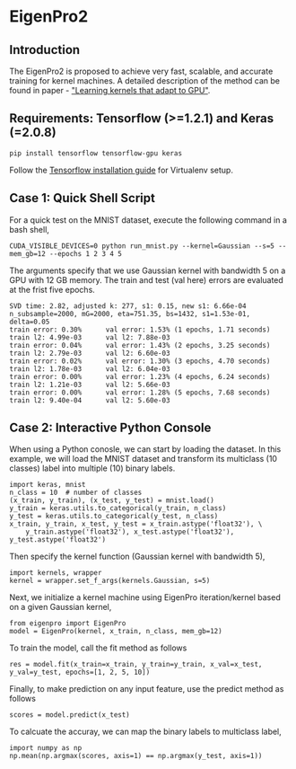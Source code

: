# EigenPro2

## Introduction
The EigenPro2 is proposed to achieve very fast, scalable, and accurate training for kernel machines.
A detailed description of the method can be found in paper -
["Learning kernels that adapt to GPU"](https://arxiv.org/abs/1806.06144).

## Requirements: Tensorflow (>=1.2.1) and Keras (=2.0.8)
```
pip install tensorflow tensorflow-gpu keras
```
Follow the [Tensorflow installation guide](https://www.tensorflow.org/install/install_linux) for Virtualenv setup.


## Case 1: Quick Shell Script
For a quick test on the MNIST dataset, execute the following command in a bash shell,
```
CUDA_VISIBLE_DEVICES=0 python run_mnist.py --kernel=Gaussian --s=5 --mem_gb=12 --epochs 1 2 3 4 5
```

The arguments specify that we use Gaussian kernel with bandwidth 5 on a GPU with 12 GB memory.
The train and test (val here) errors are evaluated at the frist five epochs.
```
SVD time: 2.82, adjusted k: 277, s1: 0.15, new s1: 6.66e-04
n_subsample=2000, mG=2000, eta=751.35, bs=1432, s1=1.53e-01, delta=0.05
train error: 0.30%      val error: 1.53% (1 epochs, 1.71 seconds)       train l2: 4.99e-03      val l2: 7.88e-03
train error: 0.04%      val error: 1.43% (2 epochs, 3.25 seconds)       train l2: 2.79e-03      val l2: 6.60e-03
train error: 0.02%      val error: 1.30% (3 epochs, 4.70 seconds)       train l2: 1.78e-03      val l2: 6.04e-03
train error: 0.00%      val error: 1.23% (4 epochs, 6.24 seconds)       train l2: 1.21e-03      val l2: 5.66e-03
train error: 0.00%      val error: 1.28% (5 epochs, 7.68 seconds)       train l2: 9.40e-04      val l2: 5.60e-03
```

## Case 2: Interactive Python Console
When using a Python conosle, we can start by loading the dataset.
In this example, we will load the MNIST dataset and transform its multiclass (10 classes) label
into multiple (10) binary labels.
```
import keras, mnist
n_class = 10  # number of classes
(x_train, y_train), (x_test, y_test) = mnist.load()
y_train = keras.utils.to_categorical(y_train, n_class)
y_test = keras.utils.to_categorical(y_test, n_class)
x_train, y_train, x_test, y_test = x_train.astype('float32'), \
    y_train.astype('float32'), x_test.astype('float32'), y_test.astype('float32')
```
Then specify the kernel function (Gaussian kernel with bandwidth 5),
```
import kernels, wrapper
kernel = wrapper.set_f_args(kernels.Gaussian, s=5)
```

Next, we initialize a kernel machine using EigenPro iteration/kernel based on a given Gaussian kernel,
```
from eigenpro import EigenPro
model = EigenPro(kernel, x_train, n_class, mem_gb=12)
```
To train the model, call the fit method as follows 
```
res = model.fit(x_train=x_train, y_train=y_train, x_val=x_test, y_val=y_test, epochs=[1, 2, 5, 10])
```
Finally, to make prediction on any input feature, use the predict method as follows
```
scores = model.predict(x_test)
```
To calcuate the accuray, we can map the binary labels to multiclass label,
```
import numpy as np
np.mean(np.argmax(scores, axis=1) == np.argmax(y_test, axis=1))
```

